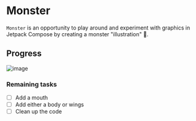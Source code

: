 # Monster

`Monster` is an opportunity to play around and experiment with graphics in Jetpack Compose by creating a monster "illustration" 👾.

## Progress

![image](https://user-images.githubusercontent.com/7950697/215307962-1695016a-fa9e-4135-ae99-82f70f3689c8.png)

### Remaining tasks

- [ ] Add a mouth
- [ ] Add either a body or wings
- [ ] Clean up the code
